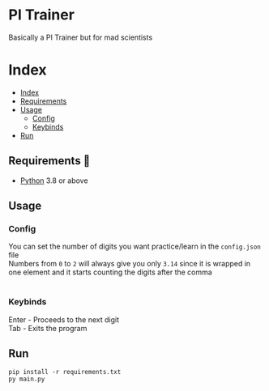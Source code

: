 # PI Trainer

Basically a PI Trainer but for mad scientists

# Index

- [Index](#index)
- [Requirements](#requirements)
- [Usage](#usage)
    - [Config](#config)
    - [Keybinds](#keybinds) 
- [Run](#run)

## Requirements 🧾

- [Python](https://www.python.org/downloads/) 3.8 or above

## Usage

### Config

You can set the number of digits you want practice/learn in the `config.json` file<br>
Numbers from `0` to `2` will always give you only `3.14` since it is wrapped in one element and it starts counting the digits after the comma 
<br><br>

### Keybinds

Enter - Proceeds to the next digit<br>
Tab -  Exits the program

## Run

    pip install -r requirements.txt
    py main.py
